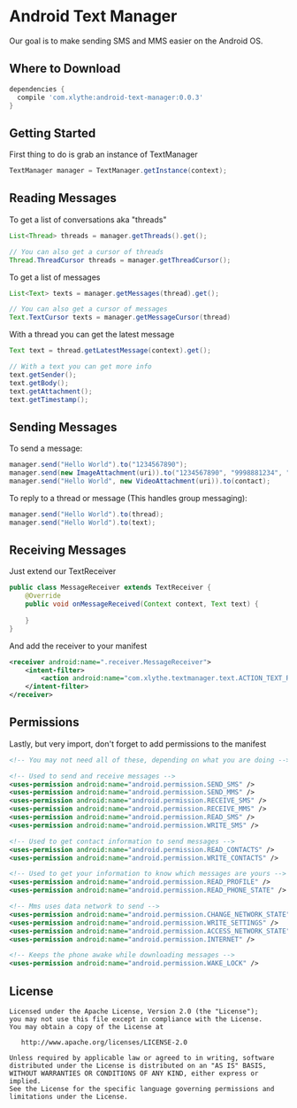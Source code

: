 Android Text Manager
====================

Our goal is to make sending SMS and MMS easier on the Android OS.


Where to Download
-----------------
```groovy
dependencies {
  compile 'com.xlythe:android-text-manager:0.0.3'
}
```

Getting Started
---------------
First thing to do is grab an instance of TextManager
```java
TextManager manager = TextManager.getInstance(context);
```

Reading Messages
----------------
To get a list of conversations aka "threads"
```java
List<Thread> threads = manager.getThreads().get();

// You can also get a cursor of threads
Thread.ThreadCursor threads = manager.getThreadCursor();
```

To get a list of messages
```java
List<Text> texts = manager.getMessages(thread).get();

// You can also get a cursor of messages
Text.TextCursor texts = manager.getMessageCursor(thread)
```

With a thread you can get the latest message
```java
Text text = thread.getLatestMessage(context).get();

// With a text you can get more info
text.getSender();
text.getBody();
text.getAttachment();
text.getTimestamp();
```

Sending Messages
----------------
To send a message:
```java
manager.send("Hello World").to("1234567890");
manager.send(new ImageAttachment(uri)).to("1234567890", "9998881234", "1112223456"...);
manager.send("Hello World", new VideoAttachment(uri)).to(contact);
```

To reply to a thread or message (This handles group messaging):
```java
manager.send("Hello World").to(thread);
manager.send("Hello World").to(text);
```

Receiving Messages
------------------
Just extend our TextReceiver
```java
public class MessageReceiver extends TextReceiver {
    @Override
    public void onMessageReceived(Context context, Text text) {
    
    }
}
```
And add the receiver to your manifest
```xml
<receiver android:name=".receiver.MessageReceiver">
    <intent-filter>
        <action android:name="com.xlythe.textmanager.text.ACTION_TEXT_RECEIVED" />
    </intent-filter>
</receiver>
```

Permissions
-----------
Lastly, but very import, don't forget to add permissions to the manifest
```xml
<!-- You may not need all of these, depending on what you are doing -->

<!-- Used to send and receive messages -->
<uses-permission android:name="android.permission.SEND_SMS" />
<uses-permission android:name="android.permission.SEND_MMS" />
<uses-permission android:name="android.permission.RECEIVE_SMS" />
<uses-permission android:name="android.permission.RECEIVE_MMS" />
<uses-permission android:name="android.permission.READ_SMS" />
<uses-permission android:name="android.permission.WRITE_SMS" />

<!-- Used to get contact information to send messages -->
<uses-permission android:name="android.permission.READ_CONTACTS" />
<uses-permission android:name="android.permission.WRITE_CONTACTS" />

<!-- Used to get your information to know which messages are yours -->
<uses-permission android:name="android.permission.READ_PROFILE" />
<uses-permission android:name="android.permission.READ_PHONE_STATE" />

<!-- Mms uses data network to send -->
<uses-permission android:name="android.permission.CHANGE_NETWORK_STATE" />
<uses-permission android:name="android.permission.WRITE_SETTINGS" />
<uses-permission android:name="android.permission.ACCESS_NETWORK_STATE" />
<uses-permission android:name="android.permission.INTERNET" />

<!-- Keeps the phone awake while downloading messages -->
<uses-permission android:name="android.permission.WAKE_LOCK" />
```

License
-------

    Licensed under the Apache License, Version 2.0 (the "License");
    you may not use this file except in compliance with the License.
    You may obtain a copy of the License at

       http://www.apache.org/licenses/LICENSE-2.0

    Unless required by applicable law or agreed to in writing, software
    distributed under the License is distributed on an "AS IS" BASIS,
    WITHOUT WARRANTIES OR CONDITIONS OF ANY KIND, either express or implied.
    See the License for the specific language governing permissions and
    limitations under the License.
